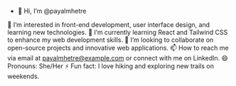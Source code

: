- 👋 Hi, I’m @payalmhetre

👀 I’m interested in front-end development, user interface design, and learning new technologies.
🌱 I’m currently learning React and Tailwind CSS to enhance my web development skills.
💞️ I’m looking to collaborate on open-source projects and innovative web applications.
📫 How to reach me via email at payalmhetre@example.com or connect with me on LinkedIn.
😄 Pronouns: She/Her
⚡ Fun fact: I love hiking and exploring new trails on weekends.

<!---
payalmhetre/payalmhetre is a ✨ special ✨ repository because its `README.md` (this file) appears on your GitHub profile.
You can click the Preview link to take a look at your changes.
--->
